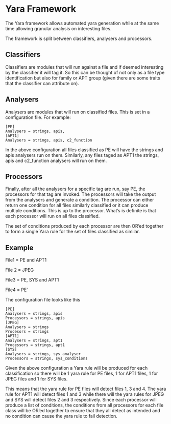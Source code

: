 # Yara Framework

The Yara framework allows automated yara generation while at the same time allowing granular analysis on interesting files.

The framework is split between classifiers, analysers and processors. 

## Classifiers

Classifiers are modules that will run against a file and if deemed interesting by the classifier it will tag it. So this can be thought of not only as a file type identification but also for family or APT group (given there are some traits that the classifier can attribute on).

## Analysers

Analysers are modules that will run on classified files. This is set in a configuration file. 
For example:
```
[PE]
Analysers = strings, apis, 
[APT1]
Analysers = strings, apis, c2_function
````

In the above configuration all files classified as PE will have the strings and apis analysers run on them. Similarly, any files taged as APT1 the strings, apis and c2_function analysers will run on them.

## Processors

Finally, after all the analysers for a specific tag are run, say PE, the processors for that tag are invoked. The processors will take the output from the analysers and generate a condition. The processor can either return one condition for all files similarly classified or it can produce multiple conditions. This is up to the processor. What’s is definite is that each processor will run on all files classified. 

The set of conditions produced by each processor are then OR’ed together to form a single Yara rule for the set of files classified as similar. 




## Example 
File1 = PE and APT1

File 2 = JPEG

File3 = PE, SYS and APT1

File4 = PE`

The configuration file looks like this
```
[PE]
Analysers = strings, apis
Processors = strings, apis
[JPEG]
Analysers = strings
Procesors = strings
[APT1]
Analysers = strings, apt1
Processors = strings, apt1
[SYS]
Analysers = strings, sys_analyser
Processors = strings, sys_conditions
```

Given the above configuration a Yara rule will be produced for each classification so there will be 1 yara rule for PE files,  1 for APT1 files, 1 for JPEG files and 1 for SYS files. 

This means that the yara rule for PE files will detect files 1, 3 and 4. The yara rule for APT1 will detect files 1 and 3 while there will the yara rules for JPEG and SYS will detect files 2 and 3 respectively. 
Since each processor will produce a list of conditions, the conditions from all processors for each file class will be OR’ed together to ensure that they all detect as intended and no condition can cause the yara rule to fail detection. 



